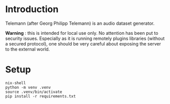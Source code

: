 # Introduction

Telemann (after Georg Philipp Telemann) is an audio dataset generator. 

__Warning__ : this is intended for local use only. No attention has been put to security issues. Especially as it is running remotely plugins libraries (without a secured protocol), one should be very careful about exposing the server to the external world.

# Setup

```
nix-shell
python -m venv .venv
source .venv/bin/activate
pip install -r requirements.txt 
```